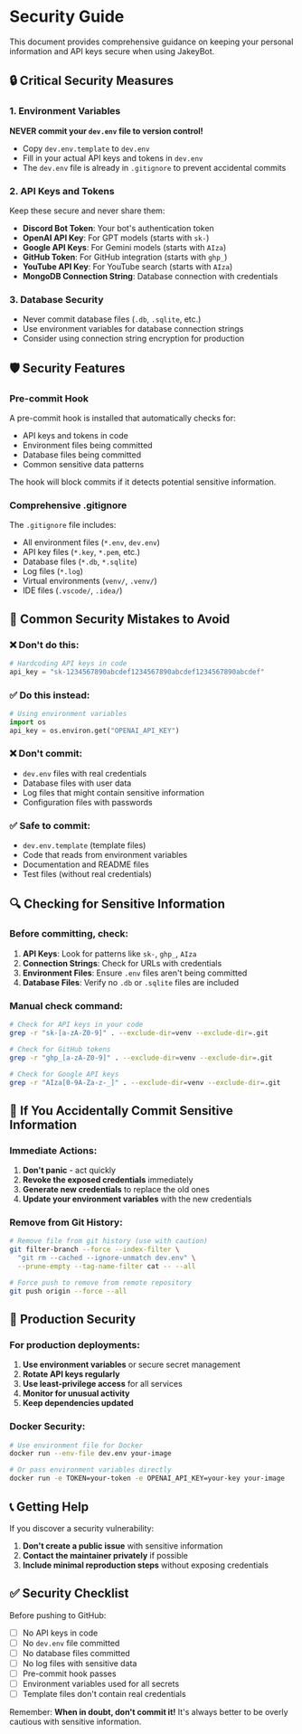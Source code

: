# Security Guide

This document provides comprehensive guidance on keeping your personal information and API keys secure when using JakeyBot.

## 🔒 Critical Security Measures

### 1. Environment Variables
**NEVER commit your `dev.env` file to version control!**

- Copy `dev.env.template` to `dev.env`
- Fill in your actual API keys and tokens in `dev.env`
- The `dev.env` file is already in `.gitignore` to prevent accidental commits

### 2. API Keys and Tokens
Keep these secure and never share them:

- **Discord Bot Token**: Your bot's authentication token
- **OpenAI API Key**: For GPT models (starts with `sk-`)
- **Google API Keys**: For Gemini models (starts with `AIza`)
- **GitHub Token**: For GitHub integration (starts with `ghp_`)
- **YouTube API Key**: For YouTube search (starts with `AIza`)
- **MongoDB Connection String**: Database connection with credentials

### 3. Database Security
- Never commit database files (`.db`, `.sqlite`, etc.)
- Use environment variables for database connection strings
- Consider using connection string encryption for production

## 🛡️ Security Features

### Pre-commit Hook
A pre-commit hook is installed that automatically checks for:
- API keys and tokens in code
- Environment files being committed
- Database files being committed
- Common sensitive data patterns

The hook will block commits if it detects potential sensitive information.

### Comprehensive .gitignore
The `.gitignore` file includes:
- All environment files (`*.env`, `dev.env`)
- API key files (`*.key`, `*.pem`, etc.)
- Database files (`*.db`, `*.sqlite`)
- Log files (`*.log`)
- Virtual environments (`venv/`, `.venv/`)
- IDE files (`.vscode/`, `.idea/`)

## 🚨 Common Security Mistakes to Avoid

### ❌ Don't do this:
```python
# Hardcoding API keys in code
api_key = "sk-1234567890abcdef1234567890abcdef1234567890abcdef"
```

### ✅ Do this instead:
```python
# Using environment variables
import os
api_key = os.environ.get("OPENAI_API_KEY")
```

### ❌ Don't commit:
- `dev.env` files with real credentials
- Database files with user data
- Log files that might contain sensitive information
- Configuration files with passwords

### ✅ Safe to commit:
- `dev.env.template` (template files)
- Code that reads from environment variables
- Documentation and README files
- Test files (without real credentials)

## 🔍 Checking for Sensitive Information

### Before committing, check:
1. **API Keys**: Look for patterns like `sk-`, `ghp_`, `AIza`
2. **Connection Strings**: Check for URLs with credentials
3. **Environment Files**: Ensure `.env` files aren't being committed
4. **Database Files**: Verify no `.db` or `.sqlite` files are included

### Manual check command:
```bash
# Check for API keys in your code
grep -r "sk-[a-zA-Z0-9]" . --exclude-dir=venv --exclude-dir=.git

# Check for GitHub tokens
grep -r "ghp_[a-zA-Z0-9]" . --exclude-dir=venv --exclude-dir=.git

# Check for Google API keys
grep -r "AIza[0-9A-Za-z-_]" . --exclude-dir=venv --exclude-dir=.git
```

## 🚨 If You Accidentally Commit Sensitive Information

### Immediate Actions:
1. **Don't panic** - act quickly
2. **Revoke the exposed credentials** immediately
3. **Generate new credentials** to replace the old ones
4. **Update your environment variables** with the new credentials

### Remove from Git History:
```bash
# Remove file from git history (use with caution)
git filter-branch --force --index-filter \
  "git rm --cached --ignore-unmatch dev.env" \
  --prune-empty --tag-name-filter cat -- --all

# Force push to remove from remote repository
git push origin --force --all
```

## 🔐 Production Security

### For production deployments:
1. **Use environment variables** or secure secret management
2. **Rotate API keys regularly**
3. **Use least-privilege access** for all services
4. **Monitor for unusual activity**
5. **Keep dependencies updated**

### Docker Security:
```bash
# Use environment file for Docker
docker run --env-file dev.env your-image

# Or pass environment variables directly
docker run -e TOKEN=your-token -e OPENAI_API_KEY=your-key your-image
```

## 📞 Getting Help

If you discover a security vulnerability:
1. **Don't create a public issue** with sensitive information
2. **Contact the maintainer privately** if possible
3. **Include minimal reproduction steps** without exposing credentials

## ✅ Security Checklist

Before pushing to GitHub:
- [ ] No API keys in code
- [ ] No `dev.env` file committed
- [ ] No database files committed
- [ ] No log files with sensitive data
- [ ] Pre-commit hook passes
- [ ] Environment variables used for all secrets
- [ ] Template files don't contain real credentials

Remember: **When in doubt, don't commit it!** It's always better to be overly cautious with sensitive information.
